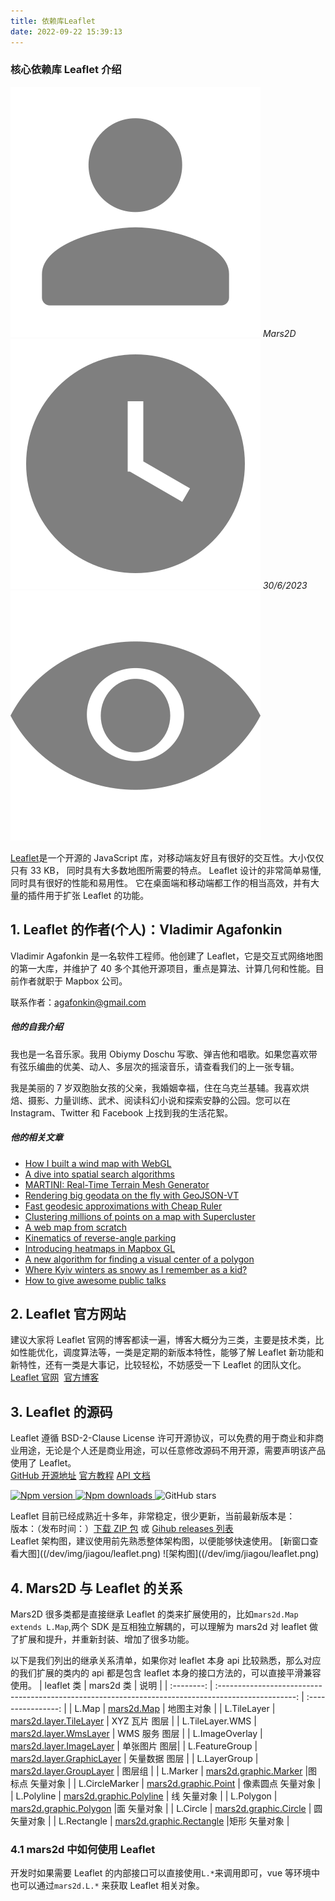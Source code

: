 ```yaml
---
title: 依赖库Leaflet
date: 2022-09-22 15:39:13
---
```


<h3> 核心依赖库 Leaflet 介绍 </h3>

<div class='headStyle'>
<img class='images' src="../public/icon/yonghu.svg" alt="来自依赖包的图片">
<i class='text'>Mars2D</i>
<img class='imagess' src="../public/icon/shijian.svg" alt="来自依赖包的图片">
<i class='text'>30/6/2023</i>
<img class='imagess' src="../public/icon/liulan.svg" alt="来自依赖包的图片">
<span class='text' id="busuanzi_container_page_pv">
  <span id="busuanzi_value_page_pv"></span>
</span>
</div>

[Leaflet](https://leafletjs.com/)是一个开源的 JavaScript 库，对移动端友好且有很好的交互性。大小仅仅只有 33 KB， 同时具有大多数地图所需要的特点。 Leaflet 设计的非常简单易懂, 同时具有很好的性能和易用性。 它在桌面端和移动端都工作的相当高效，并有大量的插件用于扩张 Leaflet 的功能。

## 1. Leaflet 的作者(个人)：Vladimir Agafonkin

Vladimir Agafonkin 是一名软件工程师。他创建了 Leaflet，它是交互式网络地图的第一大库，并维护了 40 多个其他开源项目，重点是算法、计算几何和性能。目前作者就职于 Mapbox 公司。

联系作者：agafonkin@gmail.com

##### 他的自我介绍

我也是一名音乐家。我用 Obiymy Doschu 写歌、弹吉他和唱歌。如果您喜欢带有弦乐编曲的优美、动人、多层次的摇滚音乐，请查看我们的上一张专辑。

我是美丽的 7 岁双胞胎女孩的父亲，我婚姻幸福，住在乌克兰基辅。我喜欢烘焙、摄影、力量训练、武术、阅读科幻小说和探索安静的公园。您可以在 Instagram、Twitter 和 Facebook 上找到我的生活花絮。

##### 他的相关文章

- [How I built a wind map with WebGL]()
- [A dive into spatial search algorithms]()
- [MARTINI: Real-Time Terrain Mesh Generator]()
- [Rendering big geodata on the fly with GeoJSON-VT]()
- [Fast geodesic approximations with Cheap Ruler]()
- [Clustering millions of points on a map with Supercluster]()
- [A web map from scratch]()
- [Kinematics of reverse-angle parking]()
- [Introducing heatmaps in Mapbox GL]()
- [A new algorithm for finding a visual center of a polygon]()
- [Where Kyiv winters as snowy as I remember as a kid?]()
- [How to give awesome public talks]()

## 2. Leaflet 官方网站

建议大家将 Leaflet 官网的博客都读一遍，博客大概分为三类，主要是技术类，比如性能优化，调度算法等，一类是定期的新版本特性，能够了解 Leaflet 新功能和新特性，还有一类是大事记，比较轻松，不妨感受一下 Leaflet 的团队文化。<br />
[Leaflet 官网](https://leafletjs.com/)&nbsp;&nbsp;[官方博客](https://leafletjs.com/blog.html)

## 3. Leaflet 的源码

Leaflet 遵循 BSD-2-Clause License 许可开源协议，可以免费的用于商业和非商业用途，无论是个人还是商业用途，可以任意修改源码不用开源，需要声明该产品使用了 Leaflet。<br />
[GitHub 开源地址](https://github.com/Leaflet/Leaflet)&nbsp;[官方教程](https://leafletjs.com/examples.html)&nbsp;[API 文档](http://mars2d.cn/api/leaflet/reference_cn.html)<br />

<a class='text' target="_black" href="https://www.npmjs.com/package/leaflet">
<img alt="Npm version" src="https://img.shields.io/npm/v/leaflet.svg?style=flat&amp;logo=npm&amp;label=版本号">
</a>
<a class='text' target="_black" href="https://www.npmjs.com/package/leaflet">
<img alt="Npm downloads" src="https://img.shields.io/npm/dt/leaflet?style=flat&amp;logo=npm&amp;label=下载量">
</a>
<a class='text'>
<img alt="GitHub stars" src="https://img.shields.io/github/stars/leaflet/leaflet?style=flat&amp;logo=github" class="medium-zoom-image">
</a>

Leaflet 目前已经成熟近十多年，非常稳定，很少更新，当前最新版本是：<br />
版本：（发布时间：）[下载 ZIP 包](https://github.com/Leaflet/Leaflet/releases) 或 [ Gihub releases 列表](https://github.com/Leaflet/Leaflet/releases)<br />
Leaflet 架构图，建议使用前先熟悉整体架构图，以便能够快速使用。 [新窗口查看大图]((/dev/img/jiagou/leaflet.png) ![架构图]((/dev/img/jiagou/leaflet.png)


## 4. Mars2D 与 Leaflet 的关系

Mars2D 很多类都是直接继承 Leaflet 的类来扩展使用的，比如`mars2d.Map extends L.Map`,两个 SDK 是互相独立解耦的，可以理解为 mars2d 对 leaflet 做了扩展和提升，并重新封装、增加了很多功能。

以下是我们列出的继承关系清单，如果你对 leaflet 本身 api 比较熟悉，那么对应的我们扩展的类内的 api 都是包含 leaflet 本身的接口方法的，可以直接平滑兼容使用。
| leaflet 类 | mars2d 类 | 说明 |
| :--------: | :-------------------------------------------------------------------------------------------------: | :----------------: |
| L.Map | [mars2d.Map](http://mars2d.cn/api/Map.html) | 地图主对象 |
| L.TileLayer | [mars2d.layer.TileLayer](http://mars2d.cn/api/TileLayer.html) | XYZ 瓦片 图层 |
| L.TileLayer.WMS | [mars2d.layer.WmsLayer](http://mars2d.cn/api/WmsLayer.html) | WMS 服务 图层 |
| L.ImageOverlay | [mars2d.layer.ImageLayer](http://mars2d.cn/api/ImageLayer.html) | 单张图片 图层|
| L.FeatureGroup | [mars2d.layer.GraphicLayer](http://mars2d.cn/api/GraphicLayer.html) | 矢量数据 图层 |
| L.LayerGroup | [mars2d.layer.GroupLayer](http://mars2d.cn/api/GroupLayer.html) | 图层组 |
| L.Marker | [mars2d.graphic.Marker](http://mars2d.cn/api/Marker.html) |图标点 矢量对象 |
| L.CircleMarker | [mars2d.graphic.Point](http://mars2d.cn/api/Point.html) | 像素圆点 矢量对象 |
| L.Polyline | [mars2d.graphic.Polyline](http://mars2d.cn/api/Polyline.html) | 线 矢量对象 |
| L.Polygon | [mars2d.graphic.Polygon](http://mars2d.cn/api/Polygon.html) |面 矢量对象 |
| L.Circle | [mars2d.graphic.Circle](http://mars2d.cn/api/Circle.html) | 圆 矢量对象 |
| L.Rectangle | [mars2d.graphic.Rectangle](http://mars2d.cn/api/Rectangle.html) |矩形 矢量对象 |

### 4.1 mars2d 中如何使用 Leaflet

开发时如果需要 Leaflet 的内部接口可以直接使用`L.*`来调用即可，vue 等环境中也可以通过`mars2d.L.*` 来获取 Leaflet 相关对象。
